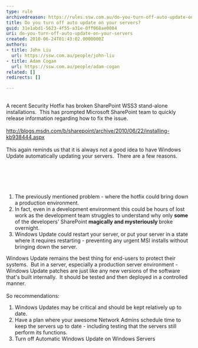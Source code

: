 ```yaml
---
type: rule
archivedreason: https://rules.ssw.com.au/do-you-turn-off-auto-update-on-your-servers
title: Do you turn off auto update on your servers?
guid: 31e1abd1-5623-4f55-a31e-0ff068ae0084
uri: do-you-turn-off-auto-update-on-your-servers
created: 2010-06-24T01:43:02.0000000Z
authors:
- title: John Liu
  url: https://ssw.com.au/people/john-liu
- title: Adam Cogan
  url: https://ssw.com.au/people/adam-cogan
related: []
redirects: []

---
```




  <br>
A recent Security Hotfix has broken SharePoint WSS3 stand-alone installations.&#160; This has prompted Microsoft SharePoint team to quickly release information regarding how to fix the issue.<br>
<br>
<a href="http&#58;//blogs.msdn.com/b/sharepoint/archive/2010/06/22/installing-kb938444.aspx">http&#58;//blogs.msdn.com/b/sharepoint/archive/2010/06/22/installing-kb938444.aspx</a><br>
<br>
This again reminds us that it is always not a good idea to have Windows Update automatically updating your servers.&#160; There are a few reasons. 

<br><excerpt class='endintro'></excerpt><br>

  <p>&#160;</p>
<ol>
    <li>The previously mentioned problem - where the hotfix could bring down a production environment.&#160; </li>
    <li>In fact, even in a development environment this could be hours of lost work as the development team struggles to understand why only <strong>some</strong> of the developers' SharePoint <strong>magically and mysteriously </strong>broke overnight. </li>
    <li>Windows Update could restart your server, or put your server in a state where it requires restarting - preventing any urgent MSI installs without bringing down the server. </li>
</ol>
<p>Windows Update remains the best thing for end-users to protect their systems.&#160; But in a server, especially a production server environment - Windows Update patches are just like any new versions of the software that's built internally.&#160; It should be tested and then deployed in a controlled manner.<br>
<br>
So recommendations&#58;</p>
<ol>
    <li>Windows Updates may be critical and should be kept relatively up to date. </li>
    <li>Have a plan where your awesome Network Admins schedule time to keep the servers up to date - including testing that the servers still perform its functions. </li>
    <li>Turn off Automatic Windows Update on Windows Servers </li>
</ol>




